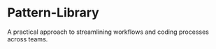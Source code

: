 # Pattern-Library
A practical approach to streamlining workflows and coding processes across teams. 

